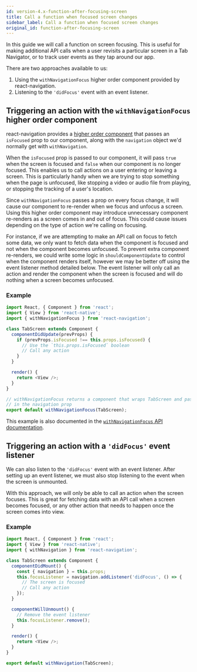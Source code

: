 ```yaml
---
id: version-4.x-function-after-focusing-screen
title: Call a function when focused screen changes
sidebar_label: Call a function when focused screen changes
original_id: function-after-focusing-screen
---
```


In this guide we will call a function on screen focusing. This is useful for making additional API calls when a user revisits a particular screen in a Tab Navigator, or to track user events as they tap around our app.

There are two approaches available to us:

1. Using the `withNavigationFocus` higher order component provided by react-navigation.
2. Listening to the `'didFocus'` event with an event listener.

## Triggering an action with the `withNavigationFocus` higher order component

react-navigation provides a [higher order component](https://reactjs.org/docs/higher-order-components.html) that passes an `isFocused` prop to our component, along with the `navigation` object we'd normally get with `withNavigation`.

When the `isFocused` prop is passed to our component, it will pass `true` when the screen is focused and `false` when our component is no longer focused. This enables us to call actions on a user entering or leaving a screen. This is particularly handy when we are trying to stop something when the page is unfocused, like stopping a video or audio file from playing, or stopping the tracking of a user's location.

Since `withNavigationFocus` passes a prop on every focus change, it will cause our component to re-render when we focus and unfocus a screen. Using this higher order component may introduce unnecessary component re-renders as a screen comes in and out of focus. This could cause issues depending on the type of action we're calling on focusing.

For instance, if we are attempting to make an API call on focus to fetch some data, we only want to fetch data when the component is focused and not when the component becomes unfocused. To prevent extra component re-renders, we could write some logic in `shouldComponentUpdate` to control when the component renders itself, however we may be better off using the event listener method detailed below. The event listener will only call an action and render the component when the screen is focused and will do nothing when a screen becomes unfocused.

### Example

```js
import React, { Component } from 'react';
import { View } from 'react-native';
import { withNavigationFocus } from 'react-navigation';

class TabScreen extends Component {
  componentDidUpdate(prevProps) {
    if (prevProps.isFocused !== this.props.isFocused) {
      // Use the `this.props.isFocused` boolean
      // Call any action
    }
  }

  render() {
    return <View />;
  }
}

// withNavigationFocus returns a component that wraps TabScreen and passes
// in the navigation prop
export default withNavigationFocus(TabScreen);
```

This example is also documented in the <a href="/docs/en/with-navigation-focus.html">`withNavigationFocus` API documentation</a>.

## Triggering an action with a `'didFocus'` event listener

We can also listen to the `'didFocus'` event with an event listener. After setting up an event listener, we must also stop listening to the event when the screen is unmounted.

With this approach, we will only be able to call an action when the screen focuses. This is great for fetching data with an API call when a screen becomes focused, or any other action that needs to happen once the screen comes into view.

### Example

```js
import React, { Component } from 'react';
import { View } from 'react-native';
import { withNavigation } from 'react-navigation';

class TabScreen extends Component {
  componentDidMount() {
    const { navigation } = this.props;
    this.focusListener = navigation.addListener('didFocus', () => {
      // The screen is focused
      // Call any action
    });
  }

  componentWillUnmount() {
    // Remove the event listener
    this.focusListener.remove();
  }

  render() {
    return <View />;
  }
}

export default withNavigation(TabScreen);
```
